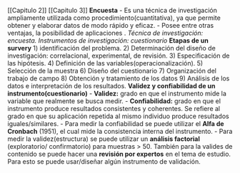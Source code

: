[[Capitulo 2]]
[[Capitulo 3]]
**Encuesta**
	- Es una técnica de investigación ampliamente  utilizada como procedimiento(cuantitativa), ya que permite obtener y elaborar datos de modo rápido y eficaz.
	- Posee entre otras ventajas, la posibilidad de aplicaciones .
	*Técnica de investigación: encuesta.*
	*Instrumentos de investigación: cuestionario*
	**Etapas de un survery**
		1) identificación del problema.
		2) Determinación del diseño de investigación: correlacional, experimental, de revisión.
		3) Especificación de las hipótesis.
		4) Definición de las variables(operacionalización).
		5) Selección de  la muestra
		6) Diseño del cuestionario
		7) Organización del trabajo de campo
		8) Obtención y tratamiento de los datos
		9) Análisis de los datos e interpretación de los resultados.
	**Validez y confiabilidad de un instrumento(cuestionario)**
		- **Validez:** grado en que el instrumento mide la variable que realmente se busca medir.
		- **Confiabilidad:** grado en que el instrumento produce resultados consistentes y coherentes. Se refiere al grado en que su aplicación repetida al mismo individuo produce resultados iguales/similares.
		- Para medir la confiabilidad se puede utilizar el **Alfa de Cronbach** (1951), el cual mide la consistencia interna del instrumento.
		- Para medir la validez(estructura) se puede utilizar un **análisis factorial** (exploratorio/ confirmatorio) para muestras > 50. También para la valides de contenido se puede hacer una **revisión por expertos** en el tema de estudio. Para esto se puede usar/diseñar algún instrumento de validación.
		